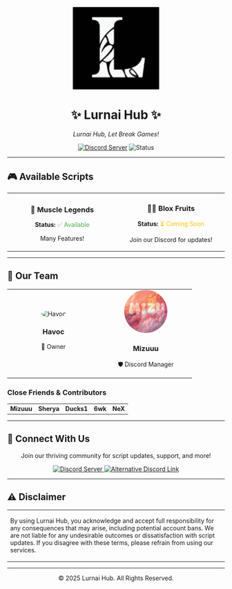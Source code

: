 <div align="center">
  <img src="https://raw.githubusercontent.com/HVX-Havoc/Lurnai-Hub/main/Capture.PNG" alt="Lurnai Hub Logo" width="200px"/>
  
  # ✨ Lurnai Hub ✨
  
  <p><em>Lurnai Hub, Let Break Games!</em></p>
  
  <p>
    <a href="https://discord.gg/Lurnai"><img src="https://img.shields.io/badge/Discord-Join%20Server-5865F2?style=for-the-badge&logo=discord&logoColor=white" alt="Discord Server"/></a>
    <img src="https://img.shields.io/badge/Status-Active-success?style=for-the-badge" alt="Status"/>
  </p>
</div>

---

## 🎮 Available Scripts

<table align="center">
  <tr>
    <td align="center" width="400">
      <h3>💪 Muscle Legends</h3>
      <p><strong>Status:</strong> <span style="color: #4CAF50;">✅ Available</span></p>
      <p>Many Features!</p>
    </td>
    <td align="center" width="400">
      <h3>🏴‍☠️ Blox Fruits</h3>
      <p><strong>Status:</strong> <span style="color: #FFC107;">⏳ Coming Soon</span></p>
      <p>Join our Discord for updates!</p>
    </td>
  </tr>
</table>

---

## 👥 Our Team

<table align="center">
  <tr>
    <td align="center" width="200">
      <img src="https://github.com/identicons/HVX-Havoc.png" width="100" height="100" alt="Havoc" style="border-radius: 50%"><br>
      <h3>Havoc</h3>
      <p>👑 Owner</p>
    </td>
    <td align="center" width="200">
      <img src="https://github.com/HVX-Havoc/Images/blob/main/standard%20(1).gif" width="100" height="100" alt="Mizuuu" style="border-radius: 50%"><br>
      <h3>Mizuuu</h3>
      <p>🛡️ Discord Manager</p>
    </td>
  </tr>
</table>

### Close Friends & Contributors
<table align="center">
  <tr>
    <td align="center"><b>Mizuuu</b></td>
    <td align="center"><b>Sherya</b></td>
    <td align="center"><b>Ducks1</b></td>
    <td align="center"><b>6wk</b></td>
    <td align="center"><b>NeX</b></td>
  </tr>
</table>

---

## 📱 Connect With Us

<div align="center">
  <p>Join our thriving community for script updates, support, and more!</p>
  
  <a href="https://discord.gg/Lurnai">
    <img src="https://img.shields.io/badge/Discord-Main_Server-5865F2?style=for-the-badge&logo=discord&logoColor=white" alt="Discord Server">
  </a>
  
  <a href="https://discord.gg/BWZ4Qyfn9e">
    <img src="https://img.shields.io/badge/Discord-Alternative_Link-5865F2?style=for-the-badge&logo=discord&logoColor=white" alt="Alternative Discord Link">
  </a>
</div>

---

## ⚠️ Disclaimer

<div align="center">
  <table>
    <tr>
      <td>
        <p>By using Lurnai Hub, you acknowledge and accept full responsibility for any consequences that may arise, including potential account bans. We are not liable for any undesirable outcomes or dissatisfaction with script updates. If you disagree with these terms, please refrain from using our services.</p>
      </td>
    </tr>
  </table>
</div>

---

<div align="center">
  <p>© 2025 Lurnai Hub. All Rights Reserved.</p>
</div>
